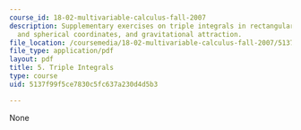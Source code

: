 ```yaml
---
course_id: 18-02-multivariable-calculus-fall-2007
description: Supplementary exercises on triple integrals in rectangular, cylindrical,
  and spherical coordinates, and gravitational attraction.
file_location: /coursemedia/18-02-multivariable-calculus-fall-2007/5137f99f5ce7830c5fc637a230d4d5b3_triple_integrals.pdf
file_type: application/pdf
layout: pdf
title: 5. Triple Integrals
type: course
uid: 5137f99f5ce7830c5fc637a230d4d5b3

---
```

None